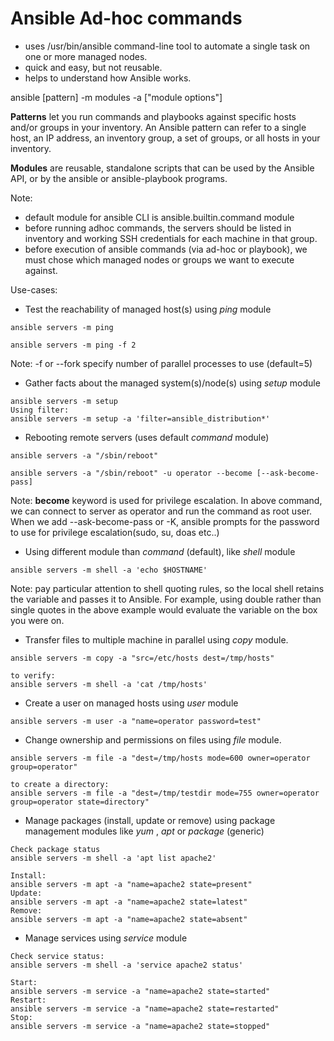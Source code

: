 # Ansible Ad-hoc commands
* uses /usr/bin/ansible command-line tool to automate a single task on one or more managed nodes.
* quick and easy, but not reusable.
* helps to understand how Ansible works.

ansible [pattern] -m modules -a ["module options"]

**Patterns** let you run commands and playbooks against specific hosts and/or groups in your inventory. An Ansible pattern can refer to a single host, an IP address, an inventory group, a set of groups, or all hosts in your inventory.

**Modules** are reusable, standalone scripts that can be used by the Ansible API, or by the ansible or ansible-playbook programs.

Note: 
* default module for ansible CLI is ansible.builtin.command module
* before running adhoc commands, the servers should be listed in inventory and working SSH credentials for each machine in that group. 
* before execution of ansible commands (via ad-hoc or playbook), we must chose which managed nodes or groups we want to execute against.


Use-cases:
* Test the reachability of managed host(s) using _ping_ module
```
ansible servers -m ping

ansible servers -m ping -f 2 
```
Note: -f or --fork specify number of parallel processes to use (default=5)

* Gather facts about the managed system(s)/node(s) using _setup_ module
```
ansible servers -m setup
Using filter:
ansible servers -m setup -a 'filter=ansible_distribution*'
```

* Rebooting remote servers (uses default _command_ module)
```
ansible servers -a "/sbin/reboot"

ansible servers -a "/sbin/reboot" -u operator --become [--ask-become-pass]
```
Note: **become** keyword is used for privilege escalation. In above command, we can connect to server as operator and run the command as root user. When we add --ask-become-pass or -K, ansible prompts for the password to use for privilege escalation(sudo, su, doas etc..)

* Using different module than _command_ (default), like _shell_ module
```
ansible servers -m shell -a 'echo $HOSTNAME'
```
Note: pay particular attention to shell quoting rules, so the local shell retains the variable and passes it to Ansible. For example, using double rather than single quotes in the above example would evaluate the variable on the box you were on.

* Transfer files to multiple machine in parallel using _copy_ module. 
```
ansible servers -m copy -a "src=/etc/hosts dest=/tmp/hosts"

to verify: 
ansible servers -m shell -a 'cat /tmp/hosts' 
```
* Create a user on managed hosts using _user_ module
```
ansible servers -m user -a "name=operator password=test"
```
* Change ownership and permissions on files using _file_ module.
```
ansible servers -m file -a "dest=/tmp/hosts mode=600 owner=operator group=operator"

to create a directory:
ansible servers -m file -a "dest=/tmp/testdir mode=755 owner=operator group=operator state=directory"
```
* Manage packages (install, update or remove) using package management modules like _yum_ , _apt_ or _package_ (generic)
```
Check package status
ansible servers -m shell -a 'apt list apache2'

Install:
ansible servers -m apt -a "name=apache2 state=present"
Update:
ansible servers -m apt -a "name=apache2 state=latest"
Remove:
ansible servers -m apt -a "name=apache2 state=absent"
```

* Manage services using _service_ module
```
Check service status:
ansible servers -m shell -a 'service apache2 status'

Start:
ansible servers -m service -a "name=apache2 state=started"
Restart:
ansible servers -m service -a "name=apache2 state=restarted"
Stop:
ansible servers -m service -a "name=apache2 state=stopped"
```
